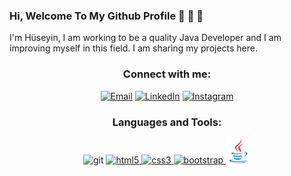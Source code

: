 ### Hi, Welcome To My Github Profile 👋 👋 👋

I'm Hüseyin, I am working to be a quality Java Developer and I am improving myself in this field. I am sharing my projects here.
<h3 align="center">Connect with me:</h3>

<p align="center"><a href="mailto:huseyingurel27@gmail.com"><img alt="Email" src="https://img.shields.io/badge/Email-huseyingurel27@gmail.com-blue?style=flat&logo=gmail"></a>
<a href="https://www.linkedin.com/in/huseyingurel1/" target="_blank"><img alt="LinkedIn" src="https://img.shields.io/badge/LinkedIn-@huseyingurel1-blue?style=flat&logo=linkedin"></a>
<a href="https://www.instagram.com/huseyin__gurel/"><img alt="Instagram" src="https://img.shields.io/badge/Instagram-huseyin__gurel-black?style=flat-square&logo=instagram"></a>
</p>

<h3 align="center">Languages and Tools:</h3>
<p align="center">
<img src="https://www.vectorlogo.zone/logos/git-scm/git-scm-icon.svg" alt="git" width="40" height="40"/> </a> <a href="https://www.java.com" target="_blank"> 
<img src="https://www.vectorlogo.zone/util/preview.html?image=/logos/w3_html5/w3_html5-icon.svg" alt="html5" width="40" height="40"/>
<img src="https://www.vectorlogo.zone/util/preview.html?image=/logos/w3_css/w3_css-icon.svg" alt="css3" width="40" height="40"/>
<img src="https://www.vectorlogo.zone/util/preview.html?image=/logos/getbootstrap/getbootstrap-icon.svg" alt="bootstrap" width="40" height="40"/>
<img src="https://raw.githubusercontent.com/devicons/devicon/master/icons/java/java-original.svg" alt="java" width="40" height="40"/> </a> </p>

[0]: https://www.futag.net/


